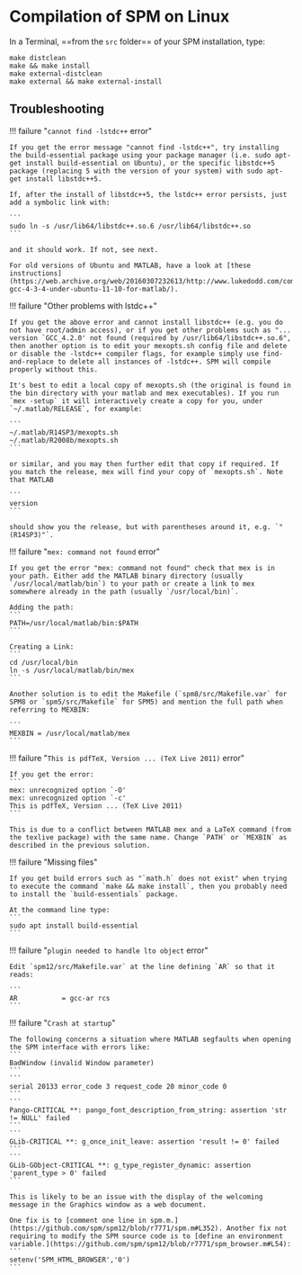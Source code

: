 # Compilation of SPM on Linux

In a Terminal, ==from the `src` folder== of your SPM installation, type:

```
make distclean
make && make install
make external-distclean
make external && make external-install
```

## Troubleshooting
    
!!! failure "`cannot find -lstdc++` error"

    If you get the error message "cannot find -lstdc++", try installing the build-essential package using your package manager (i.e. sudo apt-get install build-essential on Ubuntu), or the specific libstdc++5 package (replacing 5 with the version of your system) with sudo apt-get install libstdc++5.

    If, after the install of libstdc++5, the lstdc++ error persists, just add a symbolic link with:
    
    ```
    sudo ln -s /usr/lib64/libstdc++.so.6 /usr/lib64/libstdc++.so 
    ```

    and it should work. If not, see next.

    For old versions of Ubuntu and MATLAB, have a look at [these instructions](https://web.archive.org/web/20160307232613/http://www.lukedodd.com/compiling-gcc-4-3-4-under-ubuntu-11-10-for-matlab/).

!!! failure "Other problems with lstdc++"

    If you get the above error and cannot install libstdc++ (e.g. you do not have root/admin access), or if you get other problems such as "... version `GCC_4.2.0' not found (required by /usr/lib64/libstdc++.so.6", then another option is to edit your mexopts.sh config file and delete or disable the -lstdc++ compiler flags, for example simply use find-and-replace to delete all instances of -lstdc++. SPM will compile properly without this.

    It's best to edit a local copy of mexopts.sh (the original is found in the bin directory with your matlab and mex executables). If you run `mex -setup` it will interactively create a copy for you, under `~/.matlab/RELEASE`, for example:

    ```
    ~/.matlab/R14SP3/mexopts.sh
    ~/.matlab/R2008b/mexopts.sh
    ```

    or similar, and you may then further edit that copy if required. If you match the release, mex will find your copy of `mexopts.sh`. Note that MATLAB 
    
    ```
    version
    ```

    should show you the release, but with parentheses around it, e.g. `"(R14SP3)"`.

!!! failure "`mex: command not found` error"

    If you get the error "mex: command not found" check that mex is in your path. Either add the MATLAB binary directory (usually `/usr/local/matlab/bin`) to your path or create a link to mex somewhere already in the path (usually `/usr/local/bin)`.

    Adding the path:
    ```
    PATH=/usr/local/matlab/bin:$PATH
    ```

    Creating a Link:
    ```
    cd /usr/local/bin
    ln -s /usr/local/matlab/bin/mex
    ```

    Another solution is to edit the Makefile (`spm8/src/Makefile.var` for SPM8 or `spm5/src/Makefile` for SPM5) and mention the full path when referring to MEXBIN:

    ```
    MEXBIN = /usr/local/matlab/mex
    ```

!!! failure "`This is pdfTeX, Version ... (TeX Live 2011)` error"

    If you get the error:
    ```
    mex: unrecognized option `-O'
    mex: unrecognized option `-c'
    This is pdfTeX, Version ... (TeX Live 2011)
    ```

    This is due to a conflict between MATLAB mex and a LaTeX command (from the texlive package) with the same name. Change `PATH` or `MEXBIN` as described in the previous solution.

!!! failure "Missing files"

    If you get build errors such as "`math.h` does not exist" when trying to execute the command `make && make install`, then you probably need to install the `build-essentials` package. 
    
    At the command line type:
    ```
    sudo apt install build-essential
    ```
    
!!! failure "`plugin needed to handle lto object` error"

    Edit `spm12/src/Makefile.var` at the line defining `AR` so that it reads:

    ```
    AR           = gcc-ar rcs
    ```

!!! failure "`Crash at startup`"

    The following concerns a situation where MATLAB segfaults when opening the SPM interface with errors like:
    ```
    BadWindow (invalid Window parameter)
    ``` 
    ```
    serial 20133 error_code 3 request_code 20 minor_code 0
    ```
    ```
    Pango-CRITICAL **: pango_font_description_from_string: assertion 'str != NULL' failed
    ```
    ```
    GLib-CRITICAL **: g_once_init_leave: assertion 'result != 0' failed
    ``` 
    ```
    GLib-GObject-CRITICAL **: g_type_register_dynamic: assertion 'parent_type > 0' failed
    ```

    This is likely to be an issue with the display of the welcoming message in the Graphics window as a web document.

    One fix is to [comment one line in spm.m.](https://github.com/spm/spm12/blob/r7771/spm.m#L352). Another fix not requiring to modify the SPM source code is to [define an environment variable.](https://github.com/spm/spm12/blob/r7771/spm_browser.m#L54):
    ```
    setenv('SPM_HTML_BROWSER','0')
    ```
